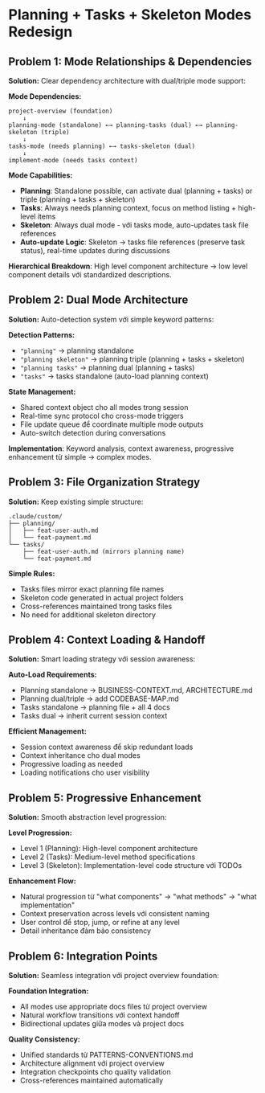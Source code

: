 # Planning + Tasks + Skeleton Modes Redesign

## Problem 1: Mode Relationships & Dependencies
**Solution:** Clear dependency architecture with dual/triple mode support:

**Mode Dependencies:**
```
project-overview (foundation)
    ↓
planning-mode (standalone) ←→ planning-tasks (dual) ←→ planning-skeleton (triple)
    ↓
tasks-mode (needs planning) ←→ tasks-skeleton (dual)
    ↓
implement-mode (needs tasks context)
```

**Mode Capabilities:**
- **Planning**: Standalone possible, can activate dual (planning + tasks) or triple (planning + tasks + skeleton)  
- **Tasks**: Always needs planning context, focus on method listing + high-level items
- **Skeleton**: Always dual mode - với tasks mode, auto-updates task file references
- **Auto-update Logic**: Skeleton → tasks file references (preserve task status), real-time updates during discussions

**Hierarchical Breakdown**: High level component architecture → low level component details với standardized descriptions.

## Problem 2: Dual Mode Architecture  
**Solution:** Auto-detection system với simple keyword patterns:

**Detection Patterns:**
- `"planning"` → planning standalone
- `"planning skeleton"` → planning triple (planning + tasks + skeleton)
- `"planning tasks"` → planning dual (planning + tasks)  
- `"tasks"` → tasks standalone (auto-load planning context)

**State Management:**
- Shared context object cho all modes trong session
- Real-time sync protocol cho cross-mode triggers
- File update queue để coordinate multiple mode outputs
- Auto-switch detection during conversations

**Implementation**: Keyword analysis, context awareness, progressive enhancement từ simple → complex modes.

## Problem 3: File Organization Strategy
**Solution:** Keep existing simple structure:

```
.claude/custom/
├── planning/
│   ├── feat-user-auth.md
│   └── feat-payment.md  
└── tasks/
    ├── feat-user-auth.md (mirrors planning name)
    └── feat-payment.md
```

**Simple Rules:**
- Tasks files mirror exact planning file names
- Skeleton code generated in actual project folders
- Cross-references maintained trong tasks files
- No need for additional skeleton directory

## Problem 4: Context Loading & Handoff
**Solution:** Smart loading strategy với session awareness:

**Auto-Load Requirements:**
- Planning standalone → BUSINESS-CONTEXT.md, ARCHITECTURE.md
- Planning dual/triple → add CODEBASE-MAP.md
- Tasks standalone → planning file + all 4 docs
- Tasks dual → inherit current session context

**Efficient Management:**
- Session context awareness để skip redundant loads
- Context inheritance cho dual modes
- Progressive loading as needed
- Loading notifications cho user visibility

## Problem 5: Progressive Enhancement
**Solution:** Smooth abstraction level progression:

**Level Progression:**
- Level 1 (Planning): High-level component architecture
- Level 2 (Tasks): Medium-level method specifications  
- Level 3 (Skeleton): Implementation-level code structure với TODOs

**Enhancement Flow:**
- Natural progression từ "what components" → "what methods" → "what implementation"
- Context preservation across levels với consistent naming
- User control để stop, jump, or refine at any level
- Detail inheritance đảm bảo consistency

## Problem 6: Integration Points
**Solution:** Seamless integration với project overview foundation:

**Foundation Integration:**
- All modes use appropriate docs files từ project overview
- Natural workflow transitions với context handoff
- Bidirectional updates giữa modes và project docs

**Quality Consistency:**
- Unified standards từ PATTERNS-CONVENTIONS.md
- Architecture alignment với project overview
- Integration checkpoints cho quality validation
- Cross-references maintained automatically